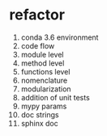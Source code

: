 # refactor
1. conda 3.6 environment
2. code flow
3. module level
4. method level
5. functions level
6. nomenclature
7. modularization
8. addition of unit tests
9. mypy params
10. doc strings
11. sphinx doc
